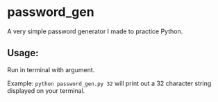 # password_gen

A very simple password generator I made to practice Python.

## Usage:
Run in terminal with argument.

Example:  `python password_gen.py 32` will print out a 32 character string displayed on your terminal.
